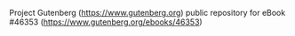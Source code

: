 Project Gutenberg (https://www.gutenberg.org) public repository for eBook #46353 (https://www.gutenberg.org/ebooks/46353)

